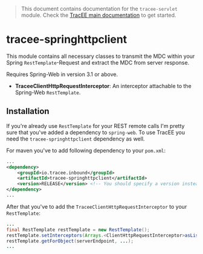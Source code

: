 > This document contains documentation for the `tracee-servlet` module. Check the [TracEE main documentation](/README.md) to get started.

# tracee-springhttpclient

This module contains all necessary classes to transmit the MDC within your Spring `RestTemplate`-Request and extract the MDC from server response.

Requires Spring-Web in version 3.1 or above.

 * __TraceeClientHttpRequestInterceptor__: An interceptor attachable to the Spring-Web `RestTemplate`.
 
## Installation
 
If you're already use `RestTemplate` for your REST remote calls I'm pretty sure that you've added a dependency to `spring-web`. To use TracEE you need the `tracee-springhttpclient` dependency as well.

For maven you've to add following dependency to your `pom.xml`:

```xml
...
<dependency>
	<groupId>io.tracee.inbound</groupId>
    <artifactId>tracee-springhttpclient</artifactId>
    <version>RELEASE</version> <!-- You should specify a version instead -->
</dependency>
...
```

After that you've to add the `TraceeClientHttpRequestInterceptor` to your `RestTemplate`:

```java
...
final RestTemplate restTemplate = new RestTemplate();
restTemplate.setInterceptors(Arrays.<ClientHttpRequestInterceptor>asList(new TraceeClientHttpRequestInterceptor()));
restTemplate.getForObject(serverEndpoint, ...);
...
```
